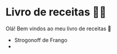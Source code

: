 # Livro de receitas :man_cook:



Olá! Bem vindos ao meu livro de receitas :wave:

- Strogonoff de Frango
- 